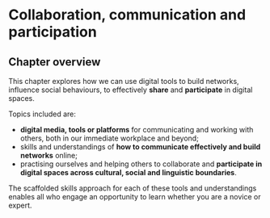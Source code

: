 # Collaboration, communication and participation

## Chapter overview

This chapter explores how we can use digital tools to build networks, influence social behaviours, to effectively **share** and **participate** in digital spaces.  

Topics included are:

- **digital media, tools or platforms** for communicating and working with others, both in our immediate workplace and beyond; 
- skills and understandings of **how to communicate effectively and build networks** online;   
- practising ourselves and helping others to collaborate and **participate in digital spaces across cultural, social and linguistic boundaries**.

The scaffolded skills approach for each of these tools and understandings enables all who engage an opportunity to learn whether you are a novice or expert.
